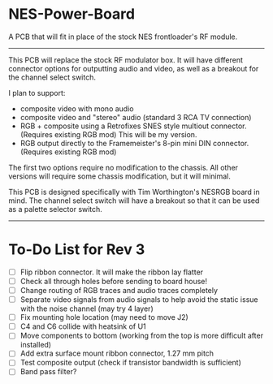 # NES-Power-Board
A PCB that will fit in place of the stock NES frontloader's RF module.
***
This PCB will replace the stock RF modulator box. It will have different connector options for outputting audio and video, as well as a breakout for the channel select switch.

I plan to support:
* composite video with mono audio
* composite video and "stereo" audio (standard 3 RCA TV connection)
* RGB + composite using a Retrofixes SNES style multiout connector.  (Requires existing RGB mod) This will be my version.
* RGB output directly to the Framemeister's 8-pin mini DIN connector. (Requires existing RGB mod)

The first two options require no modification to the chassis. All other versions will require some chassis modification, but it will minimal.

This PCB is designed specifically with Tim Worthington's NESRGB board in mind. The channel select switch will have a breakout so that it can be used as a palette selector switch.
***
# To-Do List for Rev 3
- [ ] Flip ribbon connector. It will make the ribbon lay flatter
- [ ] Check all through holes before sending to board house!
- [ ] Change routing of RGB traces and audio traces completely
- [ ] Separate video signals from audio signals to help avoid the static issue with the noise channel (may try 4 layer)
- [ ] Fix mounting hole location (may need to move J2)
- [ ] C4 and C6 collide with heatsink of U1
- [ ] Move components to bottom (working from the top is more difficult after installed)
- [ ] Add extra surface mount ribbon connector, 1.27 mm pitch
- [ ] Test composite output (check if transistor bandwidth is sufficient)
- [ ] Band pass filter?
